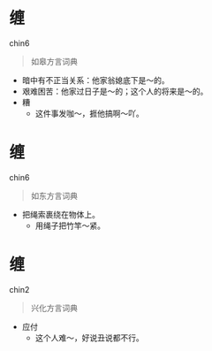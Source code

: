 # 缠
chin6
> 如皋方言词典
- 暗中有不正当关系：他家翁媳底下是～的。
- 艰难困苦：他家过日子是～的；这个人的将来是～的。
- 糟
  - 这件事发咖～，捱他搞啊～吖。

# 缠
chin6
> 如东方言词典
- 把绳索裹绕在物体上。
  - 用绳子把竹竿～紧。

# 缠
chin2
> 兴化方言词典
- 应付
  - 这个人难～，好说丑说都不行。
